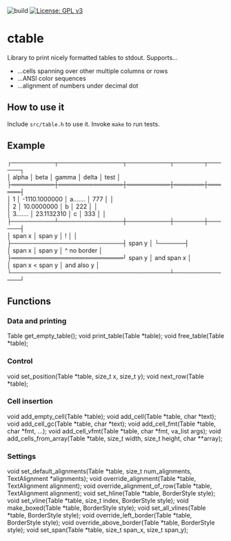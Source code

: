 ![build](https://github.com/PhilippHochmann/ctable/workflows/build/badge.svg)
[![License: GPL v3](https://img.shields.io/badge/License-GPL%20v3-blue.svg)](http://www.gnu.org/licenses/gpl-3.0)

# ctable
Library to print nicely formatted tables to stdout.
Supports...
* ...cells spanning over other multiple columns or rows
* ...ANSI color sequences
* ...alignment of numbers under decimal dot

## How to use it
Include ```src/table.h``` to use it. Invoke ```make``` to run tests.

## Example
┌──────────┬───────────────┬──────────┬───────┬──────┐  
│  alpha   │     beta      │  gamma   │ delta │ test │  
├══════════┼═══════════════┼══════════┼═══════┼══════┤  
│ 1        │ -1110.1000000 │ a....... │  777  │      │  
│ 2        │    10.0000000 │        b │  222  │      │  
│ 3....... │    23.1132310 │        c │  333  │      │  
├──────────┴───────────────┼──────────┼───────┼──────┤  
│ span x                   │ span y   │   !   │      │  
├──────────────────────────┤ span y   │       └──────┤  
│ span x                   │ span y   │  ^ no border │  
├══════════════════════════┘ span y   │   and span x │  
│ span x                     < span y │   and also y │  
└─────────────────────────────────────┴──────────────┘  

## Functions
### Data and printing
Table get_empty_table();
void print_table(Table *table);
void free_table(Table *table);

### Control
void set_position(Table *table, size_t x, size_t y);
void next_row(Table *table);

### Cell insertion
void add_empty_cell(Table *table);
void add_cell(Table *table, char *text);
void add_cell_gc(Table *table, char *text);
void add_cell_fmt(Table *table, char *fmt, ...);
void add_cell_vfmt(Table *table, char *fmt, va_list args);
void add_cells_from_array(Table *table, size_t width, size_t height, char **array);

### Settings
void set_default_alignments(Table *table, size_t num_alignments, TextAlignment *alignments);
void override_alignment(Table *table, TextAlignment alignment);
void override_alignment_of_row(Table *table, TextAlignment alignment);
void set_hline(Table *table, BorderStyle style);
void set_vline(Table *table, size_t index, BorderStyle style);
void make_boxed(Table *table, BorderStyle style);
void set_all_vlines(Table *table, BorderStyle style);
void override_left_border(Table *table, BorderStyle style);
void override_above_border(Table *table, BorderStyle style);
void set_span(Table *table, size_t span_x, size_t span_y);
